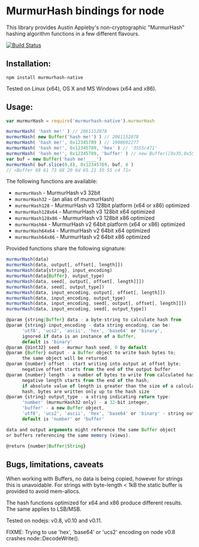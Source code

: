 MurmurHash bindings for node
============================

This library provides Austin Appleby's non-cryptographic "MurmurHash" hashing algorithm functions in a few different flavours.

[![Build Status][BS img]][Build Status]


Installation:
-------------

```
npm install murmurhash-native
```

Tested on Linux (x64), OS X and MS Windows (x64 and x86).


Usage:
------

```js
var murmurHash = require('murmurhash-native').murmurHash

murmurHash( 'hash me!' ) // 2061152078
murmurHash( new Buffer('hash me!') ) // 2061152078
murmurHash( 'hash me!', 0x12345789 ) // 1908692277
murmurHash( 'hash me!', 0x12345789, 'hex' ) // '3555c471'
murmurHash( 'hash me!', 0x12345789, 'buffer' ) // new Buffer([0x35,0x55,0xc4,0x71])
var buf = new Buffer('hash me!____')
murmurHash( buf.slice(0,8), 0x12345789, buf, 8 )
// <Buffer 68 61 73 68 20 6d 65 21 35 55 c4 71>
```

The following functions are available:

* `murmurHash`       - MurmurHash v3 32bit
* `murmurHash32`     - (an alias of murmurHash)
* `murmurHash128`    - MurmurHash v3 128bit platform (x64 or x86) optimized 
* `murmurHash128x64` - MurmurHash v3 128bit x64 optimized
* `murmurHash128x86` - MurmurHash v3 128bit x86 optimized
* `murmurHash64`     - MurmurHash v2 64bit platform (x64 or x86) optimized
* `murmurHash64x64`  - MurmurHash v2 64bit x64 optimized
* `murmurHash64x86`  - MurmurHash v2 64bit x86 optimized

Provided functions share the following signature:

```js
murmurHash(data)
murmurHash(data, output[, offset[, length]])
murmurHash(data{string}, input_encoding)
murmurHash(data{Buffer}, output_type)
murmurHash(data, seed[, output[, offset[, length]]])
murmurHash(data, seed[, output_type])
murmurHash(data, input_encoding, output[, offset[, length]])
murmurHash(data, input_encoding, output_type)
murmurHash(data, input_encoding, seed[, output[, offset[, length]]])
murmurHash(data, input_encoding, seed[, output_type])

@param {string|Buffer} data - a byte-string to calculate hash from
@param {string} input_encoding - data string encoding, can be:
      'utf8', 'ucs2', 'ascii', 'hex', 'base64' or 'binary',
      ignored if data is an instance of a Buffer,
      default is 'binary'
@param {Uint32} seed - murmur hash seed, 0 by default
@param {Buffer} output - a Buffer object to write hash bytes to;
      the same object will be returned
@param {number} offset - start writing into output at offset byte;
      negative offset starts from the end of the output buffer
@param {number} length - a number of bytes to write from calculated hash;
      negative length starts from the end of the hash;
      if absolute value of length is greater than the size of a calculated
      hash, bytes are written only up to the hash size
@param {string} output_type - a string indicating return type:
      'number' (murmurHash32 only) - a 32-bit integer,
      'buffer' - a new Buffer object,
      'utf8', 'ucs2', 'ascii', 'hex', 'base64' or 'binary' - string output,
      default is 'number' or 'buffer'

data and output arguments might reference the same Buffer object
or buffers referencing the same memory (views).

@return {number|Buffer|String}
```


Bugs, limitations, caveats
--------------------------
When working with Buffers, no data is being copied, however for strings this is unavoidable.
For strings with byte-length < 1kB the static buffer is provided to avoid mem-allocs.

The hash functions optimized for x64 and x86 produce different results. The same applies to LSB/MSB.

Tested on nodejs: v0.8, v0.10 and v0.11.

FIXME: Trying to use 'hex', 'base64' or 'ucs2' encoding on node v0.8 crashes node::DecodeWrite().

[Build Status]: https://travis-ci.org/royaltm/node-murmurhash-native
[BS img]: https://travis-ci.org/royaltm/node-murmurhash-native.svg
